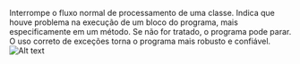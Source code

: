 Interrompe o fluxo normal de processamento de uma classe. Indica que houve problema na execução de um bloco do programa, mais especificamente em um método. Se não for tratado, o programa pode parar. O uso correto de exceções torna o programa mais robusto e confiável.
![Alt text](
https://v5.airtableusercontent.com/v3/u/29/29/1718035200000/yNjBykaW7KGHmUGobsGQLg/ZiTIOBTooOore0pMhMOX18zdjXZcL1OJcEq5O1E5UYywj0z35-NW4RihW8px0rCyCjXtc1TsJlOYzMur-Naz75tP43Ot-IqQGLV_tk4nzEM1vp2S7SJ7ZI_ZTHeUckyzm2WLnU4kanLzQKpMDaQl2scE8DdQCmoCP12OuPDtqsM/OZm5Uy0c1XxKEFdUbvFNWCTVdcs3GraQ_ha9ec3hNSM)
